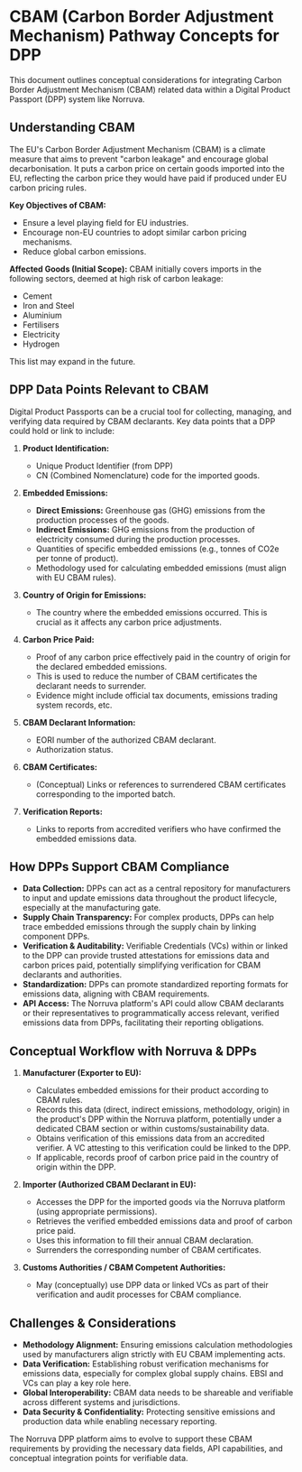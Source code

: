 
# CBAM (Carbon Border Adjustment Mechanism) Pathway Concepts for DPP

This document outlines conceptual considerations for integrating Carbon Border Adjustment Mechanism (CBAM) related data within a Digital Product Passport (DPP) system like Norruva.

## Understanding CBAM

The EU's Carbon Border Adjustment Mechanism (CBAM) is a climate measure that aims to prevent "carbon leakage" and encourage global decarbonisation. It puts a carbon price on certain goods imported into the EU, reflecting the carbon price they would have paid if produced under EU carbon pricing rules.

**Key Objectives of CBAM:**
- Ensure a level playing field for EU industries.
- Encourage non-EU countries to adopt similar carbon pricing mechanisms.
- Reduce global carbon emissions.

**Affected Goods (Initial Scope):**
CBAM initially covers imports in the following sectors, deemed at high risk of carbon leakage:
- Cement
- Iron and Steel
- Aluminium
- Fertilisers
- Electricity
- Hydrogen

This list may expand in the future.

## DPP Data Points Relevant to CBAM

Digital Product Passports can be a crucial tool for collecting, managing, and verifying data required by CBAM declarants. Key data points that a DPP could hold or link to include:

1.  **Product Identification:**
    *   Unique Product Identifier (from DPP)
    *   CN (Combined Nomenclature) code for the imported goods.

2.  **Embedded Emissions:**
    *   **Direct Emissions:** Greenhouse gas (GHG) emissions from the production processes of the goods.
    *   **Indirect Emissions:** GHG emissions from the production of electricity consumed during the production processes.
    *   Quantities of specific embedded emissions (e.g., tonnes of CO2e per tonne of product).
    *   Methodology used for calculating embedded emissions (must align with EU CBAM rules).

3.  **Country of Origin for Emissions:**
    *   The country where the embedded emissions occurred. This is crucial as it affects any carbon price adjustments.

4.  **Carbon Price Paid:**
    *   Proof of any carbon price effectively paid in the country of origin for the declared embedded emissions.
    *   This is used to reduce the number of CBAM certificates the declarant needs to surrender.
    *   Evidence might include official tax documents, emissions trading system records, etc.

5.  **CBAM Declarant Information:**
    *   EORI number of the authorized CBAM declarant.
    *   Authorization status.

6.  **CBAM Certificates:**
    *   (Conceptual) Links or references to surrendered CBAM certificates corresponding to the imported batch.

7.  **Verification Reports:**
    *   Links to reports from accredited verifiers who have confirmed the embedded emissions data.

## How DPPs Support CBAM Compliance

- **Data Collection:** DPPs can act as a central repository for manufacturers to input and update emissions data throughout the product lifecycle, especially at the manufacturing gate.
- **Supply Chain Transparency:** For complex products, DPPs can help trace embedded emissions through the supply chain by linking component DPPs.
- **Verification & Auditability:** Verifiable Credentials (VCs) within or linked to the DPP can provide trusted attestations for emissions data and carbon prices paid, potentially simplifying verification for CBAM declarants and authorities.
- **Standardization:** DPPs can promote standardized reporting formats for emissions data, aligning with CBAM requirements.
- **API Access:** The Norruva platform's API could allow CBAM declarants or their representatives to programmatically access relevant, verified emissions data from DPPs, facilitating their reporting obligations.

## Conceptual Workflow with Norruva & DPPs

1.  **Manufacturer (Exporter to EU):**
    *   Calculates embedded emissions for their product according to CBAM rules.
    *   Records this data (direct, indirect emissions, methodology, origin) in the product's DPP within the Norruva platform, potentially under a dedicated CBAM section or within customs/sustainability data.
    *   Obtains verification of this emissions data from an accredited verifier. A VC attesting to this verification could be linked to the DPP.
    *   If applicable, records proof of carbon price paid in the country of origin within the DPP.

2.  **Importer (Authorized CBAM Declarant in EU):**
    *   Accesses the DPP for the imported goods via the Norruva platform (using appropriate permissions).
    *   Retrieves the verified embedded emissions data and proof of carbon price paid.
    *   Uses this information to fill their annual CBAM declaration.
    *   Surrenders the corresponding number of CBAM certificates.

3.  **Customs Authorities / CBAM Competent Authorities:**
    *   May (conceptually) use DPP data or linked VCs as part of their verification and audit processes for CBAM compliance.

## Challenges & Considerations

-   **Methodology Alignment:** Ensuring emissions calculation methodologies used by manufacturers align strictly with EU CBAM implementing acts.
-   **Data Verification:** Establishing robust verification mechanisms for emissions data, especially for complex global supply chains. EBSI and VCs can play a key role here.
-   **Global Interoperability:** CBAM data needs to be shareable and verifiable across different systems and jurisdictions.
-   **Data Security & Confidentiality:** Protecting sensitive emissions and production data while enabling necessary reporting.

The Norruva DPP platform aims to evolve to support these CBAM requirements by providing the necessary data fields, API capabilities, and conceptual integration points for verifiable data.
